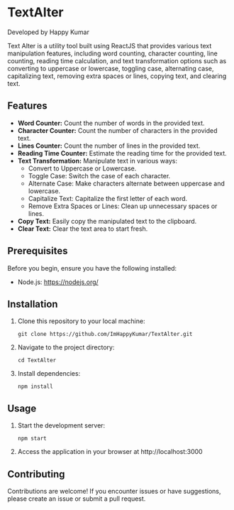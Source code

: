 # TextAlter

Developed by Happy Kumar

Text Alter is a utility tool built using ReactJS that provides various text manipulation features, including word counting, character counting, line counting, reading time calculation, and text transformation options such as converting to uppercase or lowercase, toggling case, alternating case, capitalizing text, removing extra spaces or lines, copying text, and clearing text.

## Features
- **Word Counter:** Count the number of words in the provided text.
- **Character Counter:** Count the number of characters in the provided text.
- **Lines Counter:** Count the number of lines in the provided text.
- **Reading Time Counter:** Estimate the reading time for the provided text.
- **Text Transformation:** Manipulate text in various ways:
  - Convert to Uppercase or Lowercase.
  - Toggle Case: Switch the case of each character.
  - Alternate Case: Make characters alternate between uppercase and lowercase.
  - Capitalize Text: Capitalize the first letter of each word.
  - Remove Extra Spaces or Lines: Clean up unnecessary spaces or lines.
- **Copy Text:** Easily copy the manipulated text to the clipboard.
- **Clear Text:** Clear the text area to start fresh.

## Prerequisites
Before you begin, ensure you have the following installed:
- Node.js: https://nodejs.org/

## Installation
1. Clone this repository to your local machine:
    ```
    git clone https://github.com/ImHappyKumar/TextAlter.git
    ```
2. Navigate to the project directory:
    ```
    cd TextAlter
    ```
3. Install dependencies:
    ```
    npm install
    ```
    
## Usage
1. Start the development server:
    ```
    npm start
    ```
2. Access the application in your browser at http://localhost:3000

## Contributing
Contributions are welcome! If you encounter issues or have suggestions, please create an issue or submit a pull request.
    


